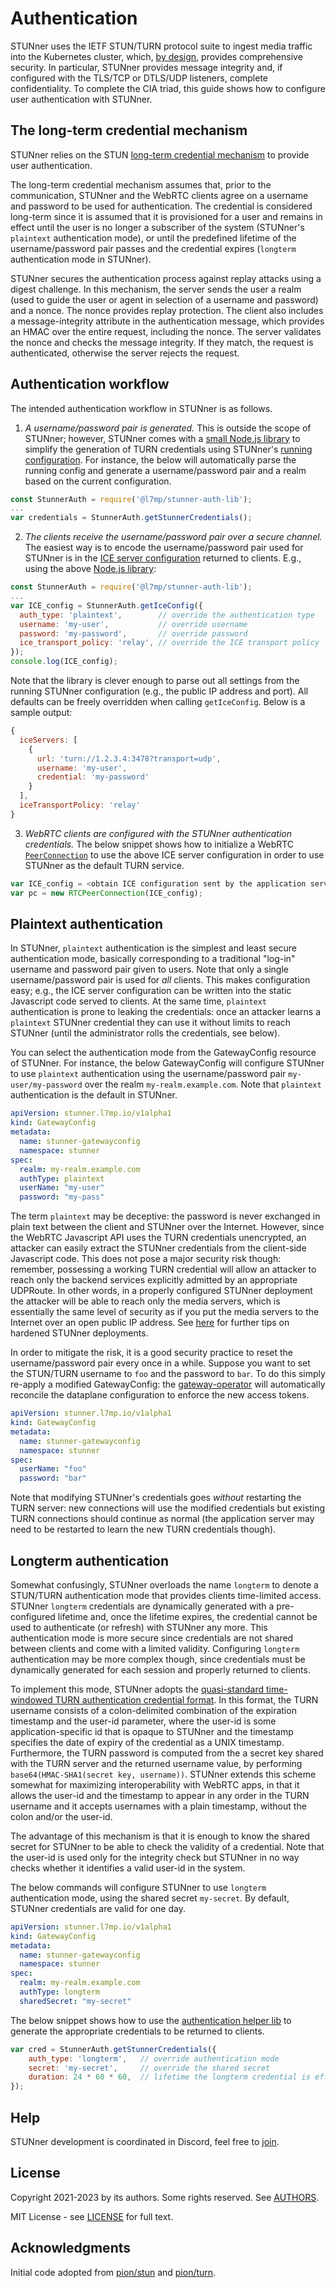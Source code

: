 # Authentication

STUNner uses the IETF STUN/TURN protocol suite to ingest media traffic into the Kubernetes cluster,
which, [by design](https://datatracker.ietf.org/doc/html/rfc5766#section-17), provides
comprehensive security. In particular, STUNner provides message integrity and, if configured with
the TLS/TCP or DTLS/UDP listeners, complete confidentiality. To complete the CIA triad, this guide
shows how to configure user authentication with STUNner.

## The long-term credential mechanism

STUNner relies on the STUN [long-term credential
mechanism](https://www.rfc-editor.org/rfc/rfc8489.html#page-26) to provide user authentication.

The long-term credential mechanism assumes that, prior to the communication, STUNner and the WebRTC
clients agree on a username and password to be used for authentication.  The credential is
considered long-term since it is assumed that it is provisioned for a user and remains in effect
until the user is no longer a subscriber of the system (STUNner's `plaintext` authentication mode),
or until the predefined lifetime of the username/password pair passes and the credential expires
(`longterm` authentication mode in STUNner).

STUNner secures the authentication process against replay attacks using a digest challenge.  In
this mechanism, the server sends the user a realm (used to guide the user or agent in selection of
a username and password) and a nonce.  The nonce provides replay protection.  The client also
includes a message-integrity attribute in the authentication message, which provides an HMAC over
the entire request, including the nonce.  The server validates the nonce and checks the message
integrity.  If they match, the request is authenticated, otherwise the server rejects the request.

## Authentication workflow

The intended authentication workflow in STUNner is as follows.

1. *A username/password pair is generated.* This is outside the scope of STUNner; however, STUNner
   comes with a [small Node.js library](https://www.npmjs.com/package/@l7mp/stunner-auth-lib) to
   simplify the generation of TURN credentials using STUNner's [running configuration](CONCEPTS.md). For
   instance, the below will automatically parse the running config and generate a username/password
   pair and a realm based on the current configuration.
```javascript
const StunnerAuth = require('@l7mp/stunner-auth-lib');
...
var credentials = StunnerAuth.getStunnerCredentials();
```
2. *The clients receive the username/password pair over a secure channel.* The
   easiest way is to encode the username/password pair used for STUNner is in the [ICE
   server configuration](https://developer.mozilla.org/en-US/docs/Web/API/RTCIceServer) returned to
   clients. E.g., using the above [Node.js
   library](https://www.npmjs.com/package/@l7mp/stunner-auth-lib):

```javascript
const StunnerAuth = require('@l7mp/stunner-auth-lib');
...
var ICE_config = StunnerAuth.getIceConfig({
  auth_type: 'plaintext',        // override the authentication type
  username: 'my-user',           // override username
  password: 'my-password',       // override password
  ice_transport_policy: 'relay', // override the ICE transport policy
});
console.log(ICE_config);
```
Note that the library is clever enough to parse out all settings from the running STUNner
configuration (e.g., the public IP address and port). All defaults  can be freely overridden
when calling `getIceConfig`. Below is a sample output:

```javascript
{
  iceServers: [
    {
      url: 'turn://1.2.3.4:3478?transport=udp',
      username: 'my-user',
      credential: 'my-password'
    }
  ],
  iceTransportPolicy: 'relay'
}
```

3. *WebRTC clients are configured with the STUNner authentication credentials.* The below snippet
   shows how to initialize a WebRTC
   [`PeerConnection`](https://developer.mozilla.org/en-US/docs/Web/API/RTCPeerConnection/RTCPeerConnection)
   to use the above ICE server configuration in order to use STUNner as the default TURN service.

```javascript
var ICE_config = <obtain ICE configuration sent by the application server>
var pc = new RTCPeerConnection(ICE_config);
```

## Plaintext authentication

In STUNner, `plaintext` authentication is the simplest and least secure authentication mode,
basically corresponding to a traditional "log-in" username and password pair given to users. Note
that only a single username/password pair is used for *all* clients. This makes configuration easy;
e.g., the ICE server configuration can be written into the static Javascript code served to
clients. At the same time, `plaintext` authentication is prone to leaking the credentials: once an
attacker learns a `plaintext` STUNner credential they can use it without limits to reach STUNner
(until the administrator rolls the credentials, see below).

You can select the authentication mode from the GatewayConfig resource of STUNner. For instance,
the below GatewayConfig will configure STUNner to use `plaintext` authentication using the
username/password pair `my-user/my-password` over the realm `my-realm.example.com`. Note that
`plaintext` authentication is the default in STUNner.

```yaml
apiVersion: stunner.l7mp.io/v1alpha1
kind: GatewayConfig
metadata:
  name: stunner-gatewayconfig
  namespace: stunner
spec:
  realm: my-realm.example.com
  authType: plaintext
  userName: "my-user"
  password: "my-pass"
```

The term `plaintext` may be deceptive: the password is never exchanged in plain text between the
client and STUNner over the Internet. However, since the WebRTC Javascript API uses the TURN
credentials unencrypted, an attacker can easily extract the STUNner credentials from the
client-side Javascript code. This does not pose a major security risk though: remember, possessing
a working TURN credential will allow an attacker to reach only the backend services explicitly
admitted by an appropriate UDPRoute. In other words, in a properly configured STUNner deployment
the attacker will be able to reach only the media servers, which is essentially the same level of
security as if you put the media servers to the Internet over an open public IP address. See
[here](SECURITY.md) for further tips on hardened STUNner deployments.

In order to mitigate the risk, it is a good security practice to reset the username/password pair
every once in a while.  Suppose you want to set the STUN/TURN username to `foo` and the password to
`bar`. To do this simply re-apply a modified GatewayConfig: the
[gateway-operator](CONCEPTS.md) will automatically reconcile the dataplane configuration to
enforce the new access tokens.

```yaml
apiVersion: stunner.l7mp.io/v1alpha1
kind: GatewayConfig
metadata:
  name: stunner-gatewayconfig
  namespace: stunner
spec:
  userName: "foo"
  password: "bar"
```

Note that modifying STUNner's credentials goes *without* restarting the TURN server: new
connections will use the modified credentials but existing TURN connections should continue as
normal (the application server may need to be restarted to learn the new TURN credentials though).

## Longterm authentication

Somewhat confusingly, STUNner overloads the name `longterm` to denote a STUN/TURN authentication
mode that provides clients time-limited access.  STUNner `longterm` credentials are dynamically
generated with a pre-configured lifetime and, once the lifetime expires, the credential cannot be
used to authenticate (or refresh) with STUNner any more. This authentication mode is more secure
since credentials are not shared between clients and come with a limited validity. Configuring
`longterm` authentication may be more complex though, since credentials must be dynamically
generated for each session and properly returned to clients.

To implement this mode, STUNner adopts the [quasi-standard time-windowed TURN authentication
credential format](https://datatracker.ietf.org/doc/html/draft-uberti-behave-turn-rest-00). In this
format, the TURN username consists of a colon-delimited combination of the expiration timestamp and
the user-id parameter, where the user-id is some application-specific id that is opaque to STUNner
and the timestamp specifies the date of expiry of the credential as a UNIX timestamp. Furthermore,
the TURN password is computed from the a secret key shared with the TURN server and the returned
username value, by performing `base64(HMAC-SHA1(secret key, username))`. STUNner extends this
scheme somewhat for maximizing interoperability with WebRTC apps, in that it allows the user-id and
the timestamp to appear in any order in the TURN username and it accepts usernames with a plain
timestamp, without the colon and/or the user-id.

The advantage of this mechanism is that it is enough to know the shared secret for STUNner to be
able to check the validity of a credential. Note that the user-id is used only for the integrity
check but STUNner in no way checks whether it identifies a valid user-id in the system.

The below commands will configure STUNner to use `longterm` authentication mode, using the shared
secret `my-secret`. By default, STUNner credentials are valid for one day.

```yaml
apiVersion: stunner.l7mp.io/v1alpha1
kind: GatewayConfig
metadata:
  name: stunner-gatewayconfig
  namespace: stunner
spec:
  realm: my-realm.example.com
  authType: longterm
  sharedSecret: "my-secret"
```

The below snippet shows how to use the [authentication helper lib](https://www.npmjs.com/package/@l7mp/stunner-auth-lib)
to generate the appropriate credentials to be returned to clients.
```javascript
var cred = StunnerAuth.getStunnerCredentials({
    auth_type: 'longterm',   // override authentication mode
    secret: 'my-secret',     // override the shared secret
    duration: 24 * 60 * 60,  // lifetime the longterm credential is effective
});
```

## Help

STUNner development is coordinated in Discord, feel free to [join](https://discord.gg/DyPgEsbwzc).

## License

Copyright 2021-2023 by its authors. Some rights reserved. See [AUTHORS](https://github.com/l7mp/stunner/blob/main/AUTHORS).

MIT License - see [LICENSE](https://github.com/l7mp/stunner/blob/main/LICENSE) for full text.

## Acknowledgments

Initial code adopted from [pion/stun](https://github.com/pion/stun) and
[pion/turn](https://github.com/pion/turn).
